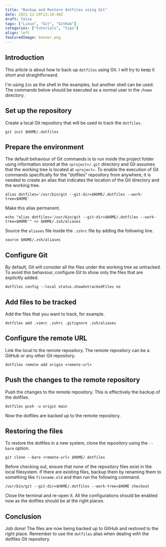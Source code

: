 ```yaml
---
title: "Backup and Restore dotfiles using Git"
date: 2021-12-29T13:18:49Z
draft: false
tags: ["Linux", "Git", "GitHub"]
categories: ["tutorials", "tips"]
align: left
featuredImage: banner.png
---
```


## Introduction

This article is about how to back up `dotfiles` using Git. I will try to keep it short and straightforward.

I'm using `Zsh` as the shell in the examples, but another shell can be used. The commands below should be executed as a normal user in the `/home` directory.

## Set up the repository

Create a local Git repository that will be used to track the `dotfiles`.

```shell
git init $HOME/.dotfiles
```

## Prepare the environment

The default behaviour of Git commands is to run inside the project folder using information stored at the `<project>/.git` directory and Git assumes that the working tree is located at `<project>`. To enable the execution of Git commands specifically for the "dotfiles" repository from anywhere, it is needed to create an alias that indicates the location of the Git directory and the working tree.

```shell
alias dotfiles='/usr/bin/git --git-dir=$HOME/.dotfiles --work-tree=$HOME'
```

Make this alias permanent.

```shell
echo "alias dotfiles='/usr/bin/git --git-dir=$HOME/.dotfiles --work-tree=$HOME'" >> $HOME/.zsh/aliases
```

Source the `aliases` file inside the `.zshrc` file by adding the following line.

```shell
source $HOME/.zsh/aliases
```

## Configure Git

By default, Git will consider all the files under the working tree as untracked. To avoid this behaviour, configure Git to show only the files that are explicitly added.

```shell
dotfiles config --local status.showUntrackedFiles no
```

## Add files to be tracked

Add the files that you want to track, for example.

```shell
dotfiles add .vimrc .zshrc .gitignore .zsh/aliases
```

## Configure the remote URL

Link the local to the remote repository. The remote repository can be a GitHub or any other Git repository.

```shell
dotfiles remote add origin <remote-url>
```

## Push the changes to the remote repository

Push the changes to the remote repository. This is effectively the backup of the dotfiles.

```shell
dotfiles push -u origin main
```

Now the dotfiles are backed up to the remote repository.

## Restoring the files

To restore the dotfiles in a new system, clone the repository using the `--bare` option.

```shell
git clone --bare <remote-url> $HOME/.dotfiles
```

Before checking out, ensure that none of the repository files exist in the local filesystem. If there are existing files, backup them by renaming them to something like `filename.old` and then run the following command.

```shell
/usr/bin/git --git-dir=$HOME/.dotfiles --work-tree=$HOME checkout
```

Close the terminal and re-open it. All the configurations should be enabled now as the dotfiles should be at the right places.

## Conclusion

Job done! The files are now being backed up to GitHub and restored to the right place. Remember to use the `dotfiles` alias when dealing with the dotfiles Git repository.

